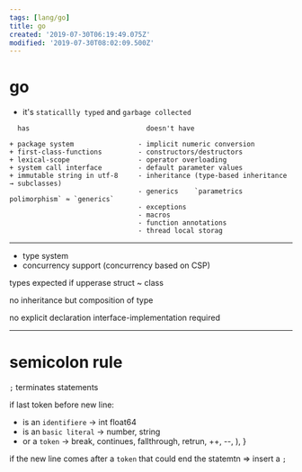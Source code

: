 ```yaml
---
tags: [lang/go]
title: go
created: '2019-07-30T06:19:49.075Z'
modified: '2019-07-30T08:02:09.500Z'
---
```


# go

- it's `staticallly typed` and `garbage collected`

```
  has                             doesn't have

+ package system                - implicit numeric conversion
+ first-class-functions         - constructors/destructors
+ lexical-scope                 - operator overloading
+ system call interface         - default parameter values
+ immutable string in utf-8     - inheritance (type-based inheritance → subclasses)
                                - generics    `parametrics polimorphism` ≈ `generics`
                                - exceptions
                                - macros
                                - function annotations
                                - thread local storag
```

---

+ type system
+ concurrency support (concurrency based on CSP)

types expected if upperase
struct ~ class

no inheritance but composition of type

no explicit declaration interface-implementation required

---

# semicolon rule

`;` terminates statements

if last token before new line:
- is an `identifiere` -> int float64
- is an `basic literal` -> number, string
- or a `token` -> break, continues, fallthrough, retrun, ++, --, ), }

if the new line comes after a `token` that could end the statemtn => insert a `;`
